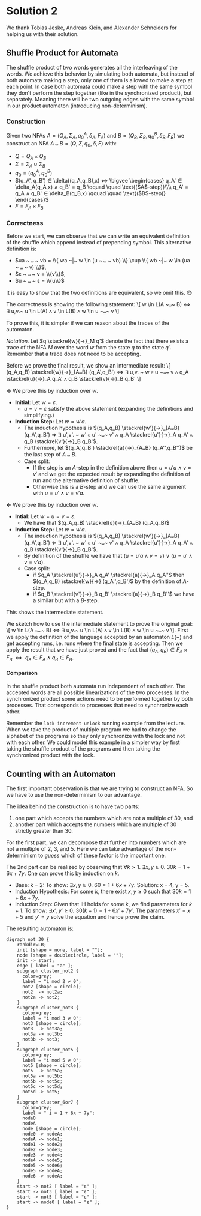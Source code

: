# Solution 2

We thank Tobias Jeske, Andreas Klein, and Alexander Schneiders for helping us with their solution.

## Shuffle Product for Automata

The shuffle product of two words generates all the interleaving of the words.
We achieve this behavior by simulating both automata, but instead of both automata making a step, only one of them is allowed to make a step at each point.
In case both automata could make a step with the same symbol they don't perform the step together (like in the synchronized product), but separately.
Meaning there will be two outgoing edges with the same symbol in our product automaton (introducing non-determinism). 

### Construction

Given two NFAs
$A = (Q_A, \Sigma_A, q_0^A, \delta_A, F_A)$ and
$B = (Q_B, \Sigma_B, q_0^B, \delta_B, F_B)$ we construct an NFA
$A ~⧢~ B = (Q, \Sigma, q_0, \delta, F)$ with:

* $Q = Q_A \times Q_B$
* $\Sigma = \Sigma_A \cup \Sigma_B$
* $q_0 = (q_0^A, q_0^B)$
* $(q_A', q_B') ∈ \delta((q_A,q_B),x) ⇔ \bigvee
        \begin{cases}
            q_A' ∈ \delta_A(q_A,x) ∧ q_B' = q_B \qquad \quad \text{($A$-step)}\\\\
            q_A' = q_A ∧ q_B' ∈ \delta_B(q_B,x) \qquad \quad \text{($B$-step)}
        \end{cases}$
* $F = F_A \times F_B$

### Correctness

Before we start, we can observe that we can write an equivalent definition of the shuffle which append instead of prepending symbol.
This alternative definition is:
* $ua ~ ⧢ ~ vb = \\{ wa ~|~ w \in (u ~ ⧢ ~ vb) \\} \cup \\{ wb ~|~ w \in (ua ~ ⧢ ~ v) \\}$,
* $ε ~ ⧢ ~ v = \\{v\\}$,
* $u ~ ⧢ ~ ε = \\{u\\}$

It is easy to show that the two definitions are equivalent, so we omit this. 😎

The correctness is showing the following statement:
\\[ w \in L(A ~⧢~ B) ⇔ ∃ u,v.~ u \in L(A) ∧ v \in L(B) ∧ w \in u ~⧢~ v \\]

To prove this, it is simpler if we can reason about the traces of the automaton.

_Notation._
Let $q \stackrel{w}{→}_M q'$ denote the fact that there exists a trace of the NFA $M$ over the word $w$ from the state $q$ to the state $q'$.
Remember that a trace does not need to be accepting.

Before we prove the final result, we show an intermediate result:
\\[ (q_A,q_B) \stackrel{w}{→}_{A⧢B} (q_A',q_B') ⇔ ∃ u,v. ~ w ∈ u ~⧢~ v ∧ q_A \stackrel{u}{→}_A q_A' ∧ q_B \stackrel{v}{→}_B q_B' \\]

__$\Rightarrow$__ We prove this by induction over $w$.
* **Initial:**
  Let $w = ε$.
  - $u=v=ε$ satisfy the above statement (expanding the definitions and simplifying.)
* **Induction Step:**
  Let $w = w'a$.
  - The induction hypothesis is $(q_A,q_B) \stackrel{w'}{→}_{A⧢B} (q_A',q_B') ⇒ ∃ u',v'. ~ w' ∈ u' ~⧢~ v' ∧ q_A \stackrel{u'}{→}_A q_A' ∧ q_B \stackrel{v'}{→}_B q_B'$.
  - Furthermore, let $(q_A',q_B') \stackrel{a}{→}_{A⧢B} (q_A'',q_B'')$ be the last step of $A ~⧢~ B$.
  - Case split:
    + If the step is an $A$-step in the definition above then $u = u'a ∧ v = v'$ and we get the expected result by expanding the definition of run and the alternative definition of shuffle.
    + Otherwise this is a $B$-step and we can use the same argument with $u = u' ∧ v = v'a$.

__$\Leftarrow$__ We prove this by induction over $w$.

* **Intial:**
  Let $w = u = v = ε$.
  - We have that $(q_A,q_B) \stackrel{ε}{→}_{A⧢B} (q_A,q_B)$
* **Induction Step:**
  Let $w = w'a$.
  - The induction hypothesis is $(q_A,q_B) \stackrel{w'}{→}_{A⧢B} (q_A',q_B') ⇐ ∃ u',v'. ~ w' ∈ u' ~⧢~ v' ∧ q_A \stackrel{u'}{→}_A q_A' ∧ q_B \stackrel{v'}{→}_B q_B'$.
  - By definition of the shuffle we have that $(u = u'a ∧ v = v) ~∨~ (u = u' ∧ v = v'a)$.
  - Case split:
    + if $q_A \stackrel{u'}{→}_A q_A' \stackrel{a}{→}_A q_A''$ then
    $(q_A,q_B) \stackrel{w}{→} (q_A'',q_B')$ by the definition of $A$-step.
    + if $q_B \stackrel{v'}{→}_B q_B' \stackrel{a}{→}_B q_B''$ we have a similar but with a $B$-step.

This shows the intermediate statement.

We sketch how to use the intermediate statement to prove the original goal: 
\\[ w \in L(A ~⧢~ B) ⇔ ∃ u,v.~ u \in L(A) ∧ v \in L(B) ∧ w \in u ~⧢~ v \\].
First we apply the definition of the language accepted by an automaton $L(-)$ and get accepting runs, i.e. runs where the final state is accepting. 
Then we apply the result that we have just proved and the fact that $(q_A,q_B) ∈ F_A × F_B ~~ ⇔ ~~ q_A ∈ F_A ∧ q_B ∈ F_B$.


#### Comparison

In the shuffle product both automata run independent of each other.
The accepted words are all possible linearizations of the two processes.
In the synchronized product some actions need to be performed together by both processes.
That corresponds to processes that need to synchronize each other.

Remember the `lock-increment-unlock` running example from the lecture.
When we take the product of multiple program we had to change the alphabet of the programs so they only synchronize with the lock and not with each other.
We could model this example in a simpler way by first taking the shuffle product of the programs and then taking the synchronized product with the lock.


## Counting with an Automaton

The first important observation is that we are trying to construct an NFA.
So we have to use the non-determinism to our advantage.

The idea behind the construction is to have two parts:
1. one part which accepts the numbers which are not a multiple of 30, and
2. another part which accepts the numbers which are multiple of 30 strictly greater than 30.

For the first part, we can decompose that further into numbers which are not a multiple of 2, 3, and 5.
Here we can take advantage of the non-determinism to _guess_ which of these factor is the important one.

The 2nd part can be realized by observing that $∀ k > 1.~ ∃ x, y ≥ 0. ~ 30k = 1 + 6x + 7y$. 
One can prove this by induction on $k$. 
* Base: k = 2: 
	To show: $∃ x, y ≥ 0. ~ 60 = 1 + 6x + 7y$. 
	Solution: x = 4, y = 5.
* Induction Hypothesis: For some $k$, there exist $x, y ≥ 0$ such that $30k = 1 + 6x + 7y$. 
* Induction Step: 
	Given that IH holds for some k, we find parameters for $k+1$.
	To show: $∃ x', y' ≥ 0. ~ 30(k+1) = 1 + 6x' + 7y'$. 
	The parameters $x' = x + 5$ and $y' = y$ solve the equation and hence prove the claim.



The resulting automaton is:
```graphviz
digraph not_30 {
    rankdir=LR;
    init [shape = none, label = ""];
    node [shape = doublecircle, label = ""];
    init -> start;
    edge [ label = "a" ];
    subgraph cluster_not2 {
      color=grey;
      label = "i mod 2 ≠ 0";
      not2 [shape = circle];
      not2  -> not2a;
      not2a -> not2;
    }
    subgraph cluster_not3 {
      color=grey;
      label = "i mod 3 ≠ 0";
      not3 [shape = circle];
      not3  -> not3a;
      not3a -> not3b;
      not3b -> not3;
    }
    subgraph cluster_not5 {
      color=grey;
      label = "i mod 5 ≠ 0";
      not5 [shape = circle];
      not5  -> not5a;
      not5a -> not5b;
      not5b -> not5c;
      not5c -> not5d;
      not5d -> not5;
    }
    subgraph cluster_6or7 {
      color=grey;
      label = " i = 1 + 6x + 7y";
      node0
      nodeA
      node [shape = circle];
      node0 -> nodeA;
      nodeA -> node1;
      node1 -> node2;
      node2 -> node3;
      node3 -> node4;
      node4 -> node5;
      node5 -> node6;
      node5 -> nodeA;
      node6 -> nodeA;
    }
    start -> not2 [ label = "ε" ];
    start -> not3 [ label = "ε" ];
    start -> not5 [ label = "ε" ];
    start -> node0 [ label = "ε" ];
}
```
